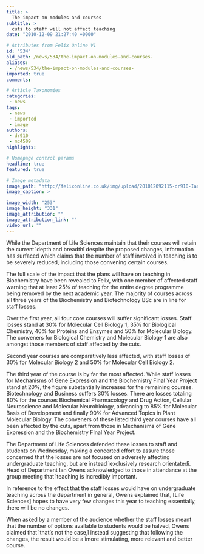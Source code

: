 ```yaml
---
title: >
  The impact on modules and courses
subtitle: >
  cuts to staff will not affect teaching
date: "2010-12-09 21:27:40 +0000"

# Attributes from Felix Online V1
id: "534"
old_path: /news/534/the-impact-on-modules-and-courses-
aliases:
 - /news/534/the-impact-on-modules-and-courses-
imported: true
comments:

# Article Taxonomies
categories:
 - news
tags:
 - news
 - imported
 - image
authors:
 - dr910
 - mc4509
highlights:

# Homepage control params
headline: true
featured: true

# Image metadata
image_path: "http://felixonline.co.uk/img/upload/201012092115-dr910-IanOwens.jpg"
image_caption: >

image_width: "253"
image_height: "331"
image_attribution: ""
image_attribution_link: ""
video_url: ""
---
```


While the Department of Life Sciences maintain that their courses will retain the current ìdepth and breadthî despite the proposed changes, information has surfaced which claims that the number of staff involved in teaching is to be severely reduced, including those convening certain courses.

The full scale of the impact that the plans will have on teaching in Biochemistry have been revealed to Felix, with one member of affected staff warning that at least 25% of teaching for the entire degree programme being removed by the next academic year. The majority of courses across all three years of the Biochemistry and Biotechnology BSc are in line for staff losses.

Over the first year, all four core courses will suffer significant losses. Staff losses stand at 30% for Molecular Cell Biology 1, 35% for Biological Chemistry, 40% for Proteins and Enzymes and 50% for Molecular Biology. The conveners for Biological Chemistry and Molecular Biology 1 are also amongst those members of staff affected by the cuts.

Second year courses are comparatively less affected, with staff losses of 30% for Molecular Biology 2 and 50% for Molecular Cell Biology 2.

The third year of the course is by far the most affected. While staff losses for Mechanisms of Gene Expression and the Biochemistry Final Year Project stand at 20%, the figure substantially increases for the remaining courses. Biotechnology and Business suffers 30% losses. There are losses totaling 80% for the courses Biochemical Pharmacology and Drug Action, Cellular Neuroscience and Molecular Neurobiology, advancing to 85% for Molecular Basis of Development and finally 90% for Advanced Topics in Plant Molecular Biology. The conveners of these listed third year courses have all been affected by the cuts, apart from those in Mechanisms of Gene Expression and the Biochemistry FInal Year Project.

The Department of Life Sciences defended these losses to staff and students on Wednesday, making a concerted effort to assure those concerned that the losses are not focused on adversely affecting undergraduate teaching, but are instead ìexclusively research orientatedî. Head of Department Ian Owens acknowledged to those in attendance at the group meeting that ìteaching is incredibly important.

In reference to the effect that the staff losses would have on undergraduate teaching across the department in general, Owens explained that, [Life Sciences] hopes to have very few changes this year to teaching essentially, there will be no changes.

When asked by a member of the audience whether the staff losses meant that the number of options available to students would be halved, Owens claimed that ìthatís not the case,î instead suggesting that following the changes, the result would be a ìmore stimulating, more relevant and better course.
